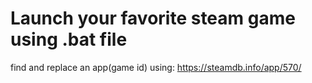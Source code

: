 # Launch your favorite steam game using .bat file

find and replace an app(game id) using: https://steamdb.info/app/570/


